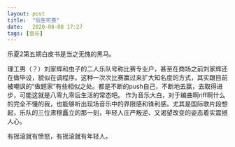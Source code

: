 ```yaml
---
layout: post
title:  "后生可畏" 
date:   2020-08-08 17:27
tags: [音乐]
---
```


乐夏2第五期白皮书是当之无愧的黑马。

理工男（？）刘家辉和虫子的二人乐队号称比赛专业户，甚至在商场之前刘家辉还在做毕设，貌似在调程序。这种一次次比赛赢过来扩大知名度的方式，其实跟目前被嘲讽的“做题家”有些相似之处。都是不断的push自己，不断地去赢，去取得进步，可能这就是八零九零后生活的常态吧。
作为音乐大白，对于编曲啊riff啊什么的完全不懂的我，也能够听出现场音乐中的界限感和锋利感。尤其是国际歌片段想起，乐队的三位肃穆矗立的那一刻，年轻人庄严叛逆、又渴望改变的姿态着实震撼人心。

有摇滚就有愤怒，有摇滚就有年轻人。
